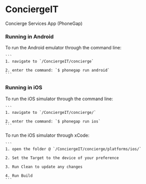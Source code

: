 # ConciergeIT

Concierge Services App (PhoneGap)

### Running in Android

To run the Android emulator through the command line:

	```
	1. navigate to `/ConciergeIT/concierge`
	
	2. enter the command: `$ phonegap run android`
	```

### Running in iOS

To run the iOS simulator through the command line:

	```
	1. navigate to `/ConciergeIT/concierge/`

	2. enter the command: `$ phonegap run ios`
	```

To run the iOS simulator through xCode:

	```
	1. open the folder @ `/ConciergeIT/concierge/platforms/ios/`

	2. Set the Target to the device of your preference

	3. Run Clean to update any changes

	4. Run Build
	```
